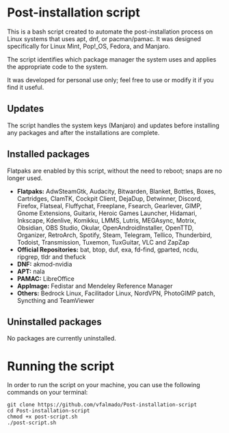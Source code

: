 # Post-installation script

This is a bash script created to automate the post-installation process on Linux systems that uses apt, dnf, or pacman/pamac. It was designed specifically for Linux Mint, Pop!_OS, Fedora, and Manjaro.

The script identifies which package manager the system uses and applies the appropriate code to the system.

It was developed for personal use only; feel free to use or modify it if you find it useful.

## Updates
The script handles the system keys (Manjaro) and updates before installing any packages and after the installations are complete.

## Installed packages
Flatpaks are enabled by this script, without the need to reboot; snaps are no longer used.
* **Flatpaks:** AdwSteamGtk, Audacity, Bitwarden, Blanket, Bottles, Boxes, Cartridges, ClamTK, Cockpit Client, DejaDup, Detwinner, Discord, Firefox, Flatseal, Fluffychat, Freeplane, Fsearch, Gearlever, GIMP, Gnome Extensions, Guitarix, Heroic Games Launcher, Hidamari, Inkscape, Kdenlive, Komikku, LMMS, Lutris, MEGAsync, Motrix, Obsidian, OBS Studio, Okular, OpenAndroidInstaller, OpenTTD, Organizer, RetroArch, Spotify, Steam, Telegram, Tellico, Thunderbird, Todoist, Transmission, Tuxemon, TuxGuitar, VLC and ZapZap
* **Official Repositories:** bat, btop, duf, exa, fd-find, gparted, ncdu, ripgrep, tldr and thefuck
* **DNF:** akmod-nvidia
* **APT:** nala
* **PAMAC:** LibreOffice
* **AppImage:** Fedistar and Mendeley Reference Manager
* **Others:** Bedrock Linux, Facilitador Linux, NordVPN, PhotoGIMP patch, Syncthing and TeamViewer

## Uninstalled packages
No packages are currently uninstalled.

# Running the script

In order to run the script on your machine, you can use the following commands on your terminal:

    git clone https://github.com/vfalmado/Post-installation-script
    cd Post-installation-script
    chmod +x post-script.sh
    ./post-script.sh
